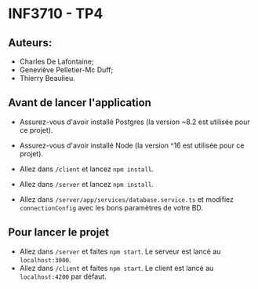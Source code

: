 # INF3710 - TP4
## Auteurs:
- Charles De Lafontaine;
- Geneviève Pelletier-Mc Duff;
- Thierry Beaulieu.

## Avant de lancer l'application
- Assurez-vous d'avoir installé Postgres (la version ~8.2 est utilisée pour ce projet).
- Assurez-vous d'avoir installé Node (la version ^16 est utilisée pour ce projet).

- Allez dans `/client`  et lancez `npm install`.
- Allez dans `/server` et lancez `npm install`.

- Allez dans `/server/app/services/database.service.ts` et modifiez `connectionConfig` avec les bons paramètres de votre BD.

## Pour lancer le projet
- Allez dans `/server` et faites `npm start`. Le serveur est lancé au `localhost:3000`.
- Allez dans `/client` et faites `npm start`. Le client est lancé au `localhost:4200` par défaut.
